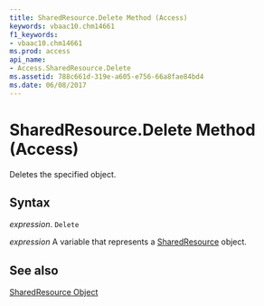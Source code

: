 ```yaml
---
title: SharedResource.Delete Method (Access)
keywords: vbaac10.chm14661
f1_keywords:
- vbaac10.chm14661
ms.prod: access
api_name:
- Access.SharedResource.Delete
ms.assetid: 788c661d-319e-a605-e756-66a8fae84bd4
ms.date: 06/08/2017
---
```



# SharedResource.Delete Method (Access)

Deletes the specified object.


## Syntax

_expression_. `Delete`

_expression_ A variable that represents a [SharedResource](Access.SharedResource.md) object.


## See also


[SharedResource Object](Access.SharedResource.md)

